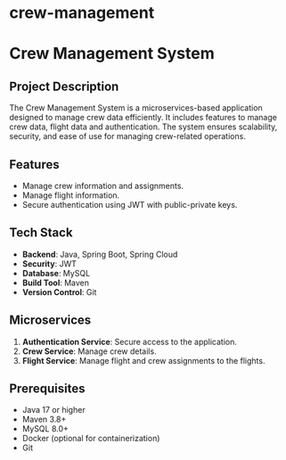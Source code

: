 # crew-management

# Crew Management System

## Project Description
The Crew Management System is a microservices-based application designed to manage crew data efficiently. It includes features to manage crew data, flight data and authentication. The system ensures scalability, security, and ease of use for managing crew-related operations.

## Features
- Manage crew information and assignments.
- Manage flight information.
- Secure authentication using JWT with public-private keys.

## Tech Stack
- **Backend**: Java, Spring Boot, Spring Cloud
- **Security**: JWT 
- **Database**: MySQL
- **Build Tool**: Maven
- **Version Control**: Git

## Microservices
1. **Authentication Service**: Secure access to the application.
2. **Crew Service**: Manage crew details.
3. **Flight Service**: Manage flight and crew assignments to the flights.

## Prerequisites
- Java 17 or higher
- Maven 3.8+
- MySQL 8.0+
- Docker (optional for containerization)
- Git


